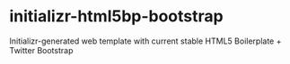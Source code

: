 initializr-html5bp-bootstrap
============================

Initializr-generated web template with current stable HTML5 Boilerplate + Twitter Bootstrap